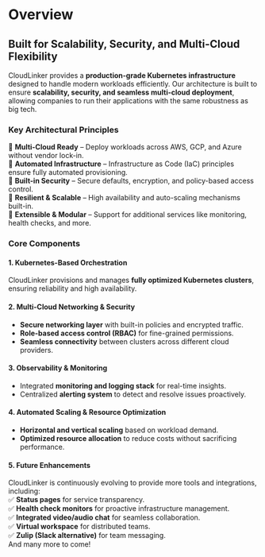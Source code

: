# Overview

## **Built for Scalability, Security, and Multi-Cloud Flexibility**

CloudLinker provides a **production-grade Kubernetes infrastructure** designed to handle modern workloads efficiently. Our architecture is built to ensure **scalability, security, and seamless multi-cloud deployment**, allowing companies to run their applications with the same robustness as big tech.

### **Key Architectural Principles**

🔹 **Multi-Cloud Ready** – Deploy workloads across AWS, GCP, and Azure without vendor lock-in.\
🔹 **Automated Infrastructure** – Infrastructure as Code (IaC) principles ensure fully automated provisioning.\
🔹 **Built-in Security** – Secure defaults, encryption, and policy-based access control.\
🔹 **Resilient & Scalable** – High availability and auto-scaling mechanisms built-in.\
🔹 **Extensible & Modular** – Support for additional services like monitoring, health checks, and more.

### **Core Components**

#### **1. Kubernetes-Based Orchestration**

CloudLinker provisions and manages **fully optimized Kubernetes clusters**, ensuring reliability and high availability.

#### **2. Multi-Cloud Networking & Security**

* **Secure networking layer** with built-in policies and encrypted traffic.
* **Role-based access control (RBAC)** for fine-grained permissions.
* **Seamless connectivity** between clusters across different cloud providers.

#### **3. Observability & Monitoring**

* Integrated **monitoring and logging stack** for real-time insights.
* Centralized **alerting system** to detect and resolve issues proactively.

#### **4. Automated Scaling & Resource Optimization**

* **Horizontal and vertical scaling** based on workload demand.
* **Optimized resource allocation** to reduce costs without sacrificing performance.

#### **5. Future Enhancements**

CloudLinker is continuously evolving to provide more tools and integrations, including:\
✅ **Status pages** for service transparency.\
✅ **Health check monitors** for proactive infrastructure management.\
✅ **Integrated video/audio chat** for seamless collaboration.\
✅ **Virtual workspace** for distributed teams.\
✅ **Zulip (Slack alternative)** for team messaging.\
And many more to come!
